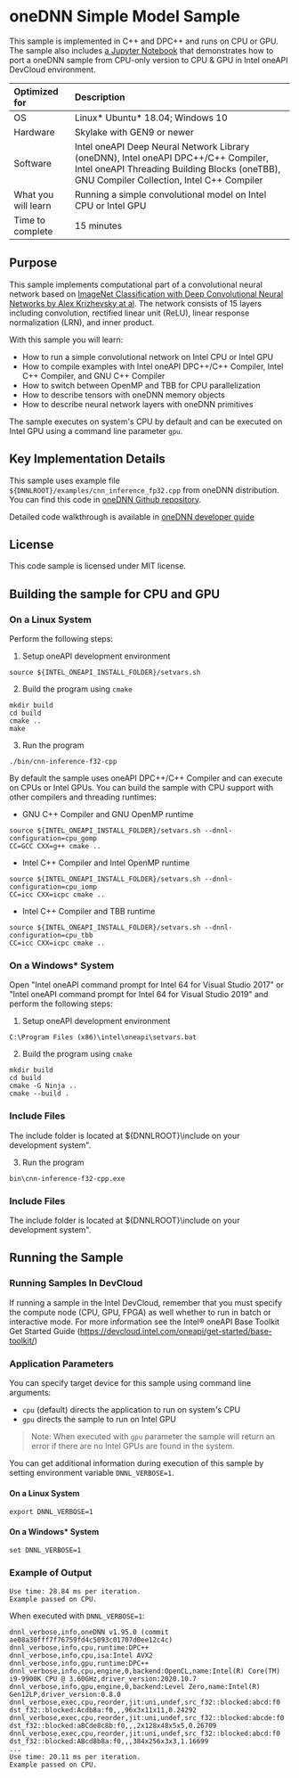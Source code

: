 # oneDNN Simple Model Sample

This sample is implemented in C++ and DPC++ and runs on CPU or GPU. The sample
also includes [a Jupyter Notebook](simple_model.ipynb) that
demonstrates how to port a oneDNN sample from CPU-only version to CPU & GPU
in Intel oneAPI DevCloud environment.

| Optimized for                      | Description
| :---                               | :---
| OS                                 | Linux* Ubuntu* 18.04; Windows 10
| Hardware                           | Skylake with GEN9 or newer
| Software                           | Intel oneAPI Deep Neural Network Library (oneDNN), Intel oneAPI DPC++/C++ Compiler, Intel oneAPI Threading Building Blocks (oneTBB), GNU Compiler Collection, Intel C++ Compiler
| What you will learn                | Running a simple convolutional model on Intel CPU or Intel GPU
| Time to complete                   | 15 minutes

## Purpose

This sample implements computational part of a convolutional neural network
based on [ImageNet Classification with Deep Convolutional Neural Networks by Alex Krizhevsky at al](https://papers.nips.cc/paper/4824-imagenet-classification-with-deep-convolutional-neural-networks.pdf).
The network consists of 15 layers including convolution, rectified linear
unit (ReLU), linear response normalization (LRN), and inner product.

With this sample you will learn:
* How to run a simple convolutional network on Intel CPU or Intel GPU
* How to compile examples with Intel oneAPI DPC++/C++ Compiler, Intel C++ Compiler,
and GNU C++ Compiler
* How to switch between OpenMP and TBB for CPU parallelization
* How to describe tensors with oneDNN memory objects
* How to describe neural network layers with oneDNN primitives

The sample executes on system's CPU by default and can be executed on Intel GPU
using a command line parameter `gpu`.

## Key Implementation Details

This sample uses example file `${DNNLROOT}/examples/cnn_inference_fp32.cpp`
from oneDNN distribution. You can find this code in
[oneDNN Github repository](https://github.com/oneapi-src/oneDNN/blob/dev-v2/examples/cnn_inference_f32.cpp).

Detailed code walkthrough is available in [oneDNN developer guide](https://oneapi-src.github.io/oneDNN/v2/cnn_inference_f32_cpp.html)

## License

This code sample is licensed under MIT license.

## Building the sample for CPU and GPU

### On a Linux System

Perform the following steps:
1. Setup oneAPI development environment
```
source ${INTEL_ONEAPI_INSTALL_FOLDER}/setvars.sh
```
2. Build the program using `cmake`
```
mkdir build
cd build
cmake ..
make
```
3. Run the program
```
./bin/cnn-inference-f32-cpp
```

By default the sample uses oneAPI DPC++/C++ Compiler and can execute on CPUs or
Intel GPUs. You can build the sample with CPU support with other compilers
and threading runtimes:
* GNU C++ Compiler and GNU OpenMP runtime
```
source ${INTEL_ONEAPI_INSTALL_FOLDER}/setvars.sh --dnnl-configuration=cpu_gomp
CC=GCC CXX=g++ cmake ..
```
* Intel C++ Compiler and Intel OpenMP runtime
```
source ${INTEL_ONEAPI_INSTALL_FOLDER}/setvars.sh --dnnl-configuration=cpu_iomp
CC=icc CXX=icpc cmake ..
```
* Intel C++ Compiler and TBB runtime
```
source ${INTEL_ONEAPI_INSTALL_FOLDER}/setvars.sh --dnnl-configuration=cpu_tbb
CC=icc CXX=icpc cmake ..
```

### On a Windows* System

Open "Intel oneAPI command prompt for Intel 64 for Visual Studio 2017" or 
"Intel oneAPI command prompt for Intel 64 for Visual Studio 2019" and perform the following steps:
1. Setup oneAPI development environment
```
C:\Program Files (x86)\intel\oneapi\setvars.bat
```
2. Build the program using `cmake`
```
mkdir build
cd build
cmake -G Ninja ..
cmake --build .
```

### Include Files
The include folder is located at ${DNNLROOT}\include on your development system".

3. Run the program
```
bin\cnn-inference-f32-cpp.exe
```

### Include Files

The include folder is located at ${DNNLROOT}\include on your development system".

## Running the Sample

### Running Samples In DevCloud
If running a sample in the Intel DevCloud, remember that you must specify the compute node (CPU, GPU, FPGA) as well whether to run in batch or interactive mode. For more information see the Intel® oneAPI Base Toolkit Get Started Guide (https://devcloud.intel.com/oneapi/get-started/base-toolkit/)

### Application Parameters

You can specify target device for this sample using command line arguments:
* `cpu` (default) directs the application to run on system's CPU
* `gpu` directs the sample to run on Intel GPU

> Note: When executed with `gpu` parameter the 
> sample will return an error if there are no Intel GPUs are found in the system.

You can get additional information during execution of this sample by setting
environment variable `DNNL_VERBOSE=1`.

#### On a Linux System
```
export DNNL_VERBOSE=1
```
#### On a Windows* System
```
set DNNL_VERBOSE=1
```

### Example of Output

```
Use time: 28.84 ms per iteration.
Example passed on CPU.
```

When executed with `DNNL_VERBOSE=1`:
```
dnnl_verbose,info,oneDNN v1.95.0 (commit ae08a30fff7f76759fd4c5093c01707d0ee12c4c)
dnnl_verbose,info,cpu,runtime:DPC++
dnnl_verbose,info,cpu,isa:Intel AVX2
dnnl_verbose,info,gpu,runtime:DPC++
dnnl_verbose,info,cpu,engine,0,backend:OpenCL,name:Intel(R) Core(TM) i9-9900K CPU @ 3.60GHz,driver_version:2020.10.7
dnnl_verbose,info,gpu,engine,0,backend:Level Zero,name:Intel(R) Gen12LP,driver_version:0.8.0
dnnl_verbose,exec,cpu,reorder,jit:uni,undef,src_f32::blocked:abcd:f0 dst_f32::blocked:Acdb8a:f0,,,96x3x11x11,0.24292
dnnl_verbose,exec,cpu,reorder,jit:uni,undef,src_f32::blocked:abcde:f0 dst_f32::blocked:aBCde8c8b:f0,,,2x128x48x5x5,0.26709
dnnl_verbose,exec,cpu,reorder,jit:uni,undef,src_f32::blocked:abcd:f0 dst_f32::blocked:ABcd8b8a:f0,,,384x256x3x3,1.16699
...
Use time: 20.11 ms per iteration.
Example passed on CPU.
```

